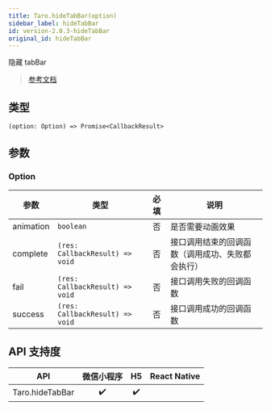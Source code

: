 ```yaml
---
title: Taro.hideTabBar(option)
sidebar_label: hideTabBar
id: version-2.0.3-hideTabBar
original_id: hideTabBar
---
```


隐藏 tabBar

> [参考文档](https://developers.weixin.qq.com/miniprogram/dev/api/ui/tab-bar/wx.hideTabBar.html)

## 类型

```tsx
(option: Option) => Promise<CallbackResult>
```

## 参数

### Option

| 参数 | 类型 | 必填 | 说明 |
| --- | --- | :---: | --- |
| animation | `boolean` | 否 | 是否需要动画效果 |
| complete | `(res: CallbackResult) => void` | 否 | 接口调用结束的回调函数（调用成功、失败都会执行） |
| fail | `(res: CallbackResult) => void` | 否 | 接口调用失败的回调函数 |
| success | `(res: CallbackResult) => void` | 否 | 接口调用成功的回调函数 |

## API 支持度

| API | 微信小程序 | H5 | React Native |
| :---: | :---: | :---: | :---: |
| Taro.hideTabBar | ✔️ | ✔️ |  |
